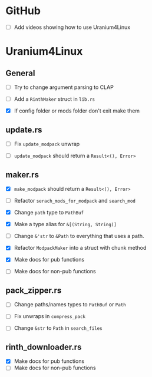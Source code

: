 
# GitHub
- [ ] Add videos showing how to use Uranium4Linux


# Uranium4Linux


## General
- [ ] Try to change argument parsing to CLAP
- [ ] Add a `RinthMaker` struct in `lib.rs`
- [x] If config folder or mods folder don't exit make them


## update.rs
- [ ] Fix `update_modpack` unwrap
- [ ] `update_modpack` should return a `Result<(), Error>`



## maker.rs
- [x] `make_modpack` should return a `Result<(), Error>`
- [ ] Refactor `serach_mods_for_modpack` and `search_mod`
- [x] Change `path` type to `PathBuf`
- [x] Make a type alias for `&[(String, String)]`
- [ ] Change `&'str` to `&Path` to everything that uses a path.
- [x] Refactor `ModpackMaker` into a struct with chunk method
- [x] Make docs for pub functions
- [ ] Make docs for non-pub functions



## pack_zipper.rs
- [ ] Change paths/names types to `PathBuf` or `Path`
- [ ] Fix unwraps in `compress_pack`
- [ ] Change `&str` to `Path`  in `search_files`


## rinth_downloader.rs
- [x] Make docs for pub functions
- [ ] Make docs for non-pub functions
